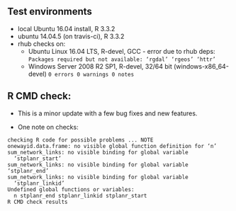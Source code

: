 ## Test environments
* local Ubuntu 16.04 install, R 3.3.2
* ubuntu 14.04.5 (on travis-ci), R 3.3.2
* rhub checks on:
    * Ubuntu Linux 16.04 LTS, R-devel, GCC - error due to rhub deps:
    `Packages required but not available: ‘rgdal’ ‘rgeos’ ‘httr’`
    * Windows Server 2008 R2 SP1, R-devel, 32/64 bit (windows-x86_64-devel)
    `0 errors 0 warnings 0 notes`
    
## R CMD check:

* This is a minor update with a few bug fixes and new features.

* One note on checks:

```
checking R code for possible problems ... NOTE
onewayid.data.frame: no visible global function definition for ‘n’
sum_network_links: no visible binding for global variable
  ‘stplanr_start’
sum_network_links: no visible binding for global variable ‘stplanr_end’
sum_network_links: no visible binding for global variable
  ‘stplanr_linkid’
Undefined global functions or variables:
  n stplanr_end stplanr_linkid stplanr_start
R CMD check results
```